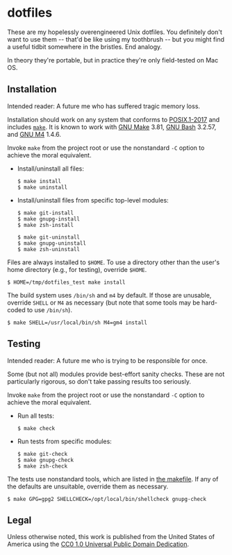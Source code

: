 <!--
    README.markdown
    ---------------

    SPDX-License-Identifier: CC0-1.0

    Written in 2018, 2021-2023 by Lawrence Velazquez <vq@larryv.me>.

    To the extent possible under law, the author(s) have dedicated all
    copyright and related and neighboring rights to this software to the
    public domain worldwide.  This software is distributed without any
    warranty.

    You should have received a copy of the CC0 Public Domain Dedication
    along with this software.  If not, see
    <https://creativecommons.org/publicdomain/zero/1.0/>.
-->


# dotfiles #

These are my hopelessly overengineered Unix dotfiles.  You definitely
don't want to use them -- that'd be like using my toothbrush -- but you
might find a useful tidbit somewhere in the bristles.  End analogy.

In theory they're portable, but in practice they're only field-tested on
Mac OS.


## Installation ##

Intended reader: A future me who has suffered tragic memory loss.

Installation should work on any system that conforms to [POSIX.1-2017][]
and includes [`make`][].  It is known to work with [GNU Make][] 3.81,
[GNU Bash][] 3.2.57, and [GNU M4][] 1.4.6.

  [POSIX.1-2017]: https://pubs.opengroup.org/onlinepubs/9699919799
  [`make`]: https://pubs.opengroup.org/onlinepubs/9699919799/utilities/make.html
  [GNU Make]: https://www.gnu.org/software/make
  [GNU Bash]: https://www.gnu.org/software/bash
  [GNU M4]: https://www.gnu.org/software/m4

Invoke `make` from the project root or use the nonstandard `-C` option
to achieve the moral equivalent.

-   Install/uninstall all files:

        $ make install
        $ make uninstall

-   Install/uninstall files from specific top-level modules:

        $ make git-install
        $ make gnupg-install
        $ make zsh-install

        $ make git-uninstall
        $ make gnupg-uninstall
        $ make zsh-uninstall

Files are always installed to `$HOME`.  To use a directory other than
the user's home directory (e.g., for testing), override `$HOME`.

    $ HOME=/tmp/dotfiles_test make install

The build system uses `/bin/sh` and `m4` by default.  If those are
unusable, override `SHELL` or `M4` as necessary (but note that some
tools may be hard-coded to use `/bin/sh`).

    $ make SHELL=/usr/local/bin/sh M4=gm4 install


## Testing ##

Intended reader: A future me who is trying to be responsible for once.

Some (but not all) modules provide best-effort sanity checks.  These are
not particularly rigorous, so don't take passing results too seriously.

Invoke `make` from the project root or use the nonstandard `-C` option
to achieve the moral equivalent.

-   Run all tests:

        $ make check

-   Run tests from specific modules:

        $ make git-check
        $ make gnupg-check
        $ make zsh-check

The tests use nonstandard tools, which are listed in [the makefile][].
If any of the defaults are unsuitable, override them as necessary.

  [the makefile]: Makefile

    $ make GPG=gpg2 SHELLCHECK=/opt/local/bin/shellcheck gnupg-check


## Legal ##

Unless otherwise noted, this work is published from the United States of
America using the [CC0 1.0 Universal Public Domain Dedication][CC0].

  [CC0]: https://creativecommons.org/publicdomain/zero/1.0
